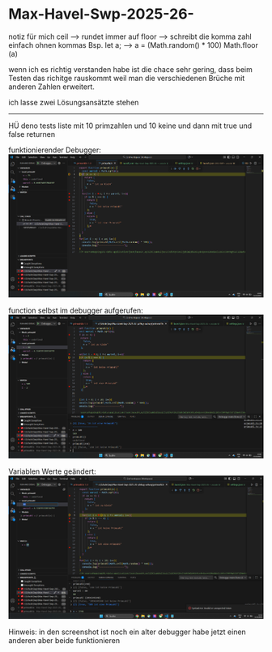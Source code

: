 # Max-Havel-Swp-2025-26-   


notiz für mich ceil --> rundet immer auf
                floor --> schreibt die komma zahl einfach ohnen kommas
Bsp.
let a;
--> a = (Math.random() * 100)
Math.floor (a)

wenn ich es richtig verstanden habe ist die chace sehr gering, dass beim Testen das richitge rauskommt weil man die verschiedenen Brüche mit anderen Zahlen erweitert.

ich lasse zwei Lösungsansätzte stehen 

------------------------------------------------------
HÜ 
deno tests liste mit 10 primzahlen und 10 keine und dann mit true und false returnen 

funktionierender Debugger:
![alt text](image.png)

function selbst im debugger aufgerufen:
![alt text](image-1.png)

Variablen Werte geändert:
![alt text](image-2.png)

Hinweis: in den screenshot ist noch ein alter debugger
habe jetzt einen anderen aber beide funktionieren 